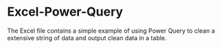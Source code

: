 # Excel-Power-Query
The Excel file contains a simple example of using Power Query to clean a extensive string of data and output clean data in a table.
